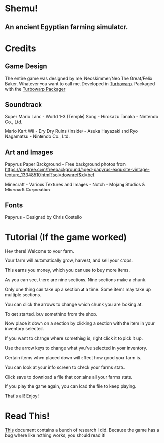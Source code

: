 # Shemu!
## An ancient Egyptian farming simulator.

# Credits

## Game Design

The entire game was designed by me, Neoskimmer/Neo The Great/Felix Baker. Whatever you want to call me. Developed in [Turbowarp](https://turbowarp.org). Packaged with the [Turbowarp Packager](https://packager.turbowarp.org)

## Soundtrack

Super Mario Land - World 1-3 (Temple) Song - Hirokazu Tanaka - Nintendo Co., Ltd.

Mario Kart Wii - Dry Dry Ruins (Inside) - Asuka Hayazaki and Ryo Nagamatsu - Nintendo Co., Ltd. 

## Art and Images

Papyrus Paper Background - Free background photos from https://pngtree.com/freebackground/aged-papyrus-exquisite-vintage-texture_13348510.html?sol=downref&id=bef

Minecraft - Various Textures and Images - Notch - Mojang Studios & Microsoft Corporation

## Fonts

Papyrus - Designed by Chris Costello

# Tutorial (If the game worked)

Hey there! Welcome to your farm.

Your farm will automatically grow, harvest, and sell your crops.

This earns you money, which you can use to buy more items.

As you can see, there are nine sections. Nine sections make a chunk.

Only one thing can take up a section at a time. Some items may take up multiple sections.

You can click the arrows to change which chunk you are looking at.

To get started, buy something from the shop.

Now place it down on a section by clicking a section with the item in your inventory selected.

If you want to change where something is, right click it to pick it up.

Use the arrow keys to change what you've selected in your inventory.

Certain items when placed down will effect how good your farm is.

You can look at your info screen to check your farms stats.

Click save to download a file that contains all your farms stats.

If you play the game again, you can load the file to keep playing.

That's all! Enjoy!

# Read This!

[This](https://docs.google.com/document/d/1qgITJ9KiSJpQCK46ubKnTinjC34juLUgn9SCB8NnMDU/edit?usp=sharing) document contains a bunch of research I did. Because the game has a bug where like nothing works, you should read it!
